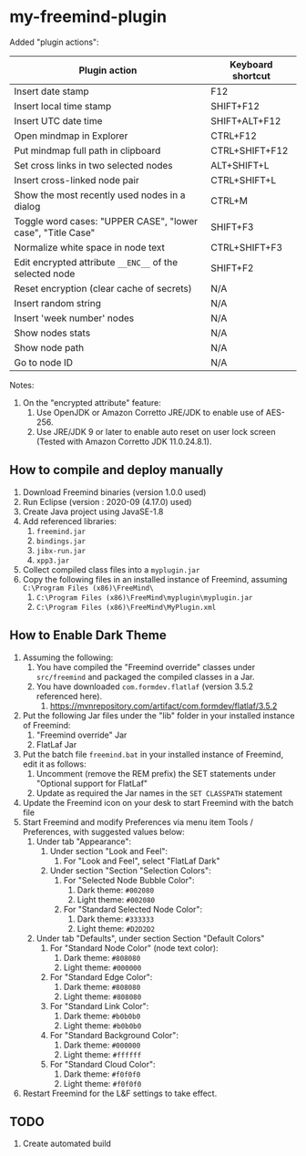 # my-freemind-plugin

Added "plugin actions":

| Plugin action                                              | Keyboard shortcut |
|------------------------------------------------------------|-------------------|
|Insert date stamp                                           | F12               |
|Insert local time stamp                                     | SHIFT+F12         |
|Insert UTC date time                                        | SHIFT+ALT+F12     |
|Open mindmap in Explorer                                    | CTRL+F12          |
|Put mindmap full path in clipboard                          | CTRL+SHIFT+F12    |
|Set cross links in two selected nodes                       | ALT+SHIFT+L       |
|Insert cross-linked node pair                               | CTRL+SHIFT+L      |
|Show the most recently used nodes in a dialog               | CTRL+M            |
|Toggle word cases: "UPPER CASE", "lower case", "Title Case" | SHIFT+F3          |
|Normalize white space in node text                          | CTRL+SHIFT+F3     |
|Edit encrypted attribute `__ENC__` of the selected node     | SHIFT+F2          |
|Reset encryption (clear cache of secrets)                   | N/A               |
|Insert random string                                        | N/A               |
|Insert 'week number' nodes                                  | N/A               |
|Show nodes stats                                            | N/A               |
|Show node path                                              | N/A               |
|Go to node ID                                               | N/A               |

Notes:
1. On the "encrypted attribute" feature:
    1. Use OpenJDK or Amazon Corretto JRE/JDK to enable use of AES-256.
    2. Use JRE/JDK 9 or later to enable auto reset on user lock screen (Tested with Amazon Corretto JDK 11.0.24.8.1).

## How to compile and deploy manually

1. Download Freemind binaries (version 1.0.0 used)
2. Run Eclipse (version : 2020-09 (4.17.0) used)
3. Create Java project using JavaSE-1.8
4. Add referenced libraries:
    1. `freemind.jar`
    2. `bindings.jar`
    3. `jibx-run.jar`
    4. `xpp3.jar`
5. Collect compiled class files into a `myplugin.jar`
6. Copy the following files in an installed instance of Freemind, assuming `C:\Program Files (x86)\FreeMind\`
    1. `C:\Program Files (x86)\FreeMind\myplugin\myplugin.jar`
    2. `C:\Program Files (x86)\FreeMind\MyPlugin.xml`


## How to Enable Dark Theme

1. Assuming the following:
    1. You have compiled the "Freemind override" classes under `src/freemind` and packaged the compiled classes in a Jar.
    2. You have downloaded `com.formdev.flatlaf` (version 3.5.2 referenced here).
        1. https://mvnrepository.com/artifact/com.formdev/flatlaf/3.5.2
2. Put the following Jar files under the "lib" folder in your installed instance of Freemind:
    1. "Freemind override" Jar
    2. FlatLaf Jar
3. Put the batch file `freemind.bat` in your installed instance of Freemind, edit it as follows:
    1. Uncomment (remove the REM prefix) the SET statements under "Optional support for FlatLaf"
    2. Update as required the Jar names in the `SET CLASSPATH` statement
4. Update the Freemind icon on your desk to start Freemind with the batch file
5. Start Freemind and modify Preferences via menu item Tools / Preferences, with suggested values below:
    1. Under tab "Appearance":
        1. Under section "Look and Feel":
            1. For "Look and Feel", select "FlatLaf Dark"
        1. Under section "Section "Selection Colors":
            1. For "Selected Node Bubble Color":
                1. Dark theme: `#002080`
                2. Light theme: `#002080`
            2. For "Standard Selected Node Color":
                1. Dark theme: `#333333`
                2. Light theme: `#D2D2D2`
    2. Under tab "Defaults", under section Section "Default Colors"
        1. For "Standard Node Color" (node text color):
            1. Dark theme: `#808080`
            2. Light theme: `#000000`
        2. For "Standard Edge Color":
            1. Dark theme: `#808080`
            2. Light theme: `#808080`
        3. For "Standard Link Color":
            1. Dark theme: `#b0b0b0`
            2. Light theme: `#b0b0b0`
        4. For "Standard Background Color":
            1. Dark theme: `#000000`
            2. Light theme: `#ffffff`
        5. For "Standard Cloud Color":
            1. Dark theme: `#f0f0f0`
            2. Light theme: `#f0f0f0`
5. Restart Freemind for the L&F settings to take effect.


## TODO

1. Create automated build
